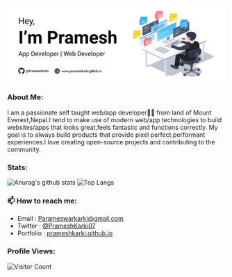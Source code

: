 <!--
**PrameshKarki/PrameshKarki** is a ✨ _special_ ✨ repository because its `README.md` (this file) appears on your GitHub profile.

Here are some ideas to get you started:

- 🔭 I’m currently working on ...
- 🌱 I’m currently learning ...
- 👯 I’m looking to collaborate on ...
- 🤔 I’m looking for help with ...
- 💬 Ask me about ...
- 📫 How to reach me: ...
- 😄 Pronouns: ...
- ⚡ Fun fact: ...
-->

![Banner](./img/cover.jpg)

### About Me:
I am a passionate self taught web/app developer👨‍💻 from land of Mount Everest,Nepal.I tend to make use of modern web/app technologies to build websites/apps that looks great,feels fantastic and functions correctly. My goal is to always build products that provide pixel perfect,performant experiences.I love creating open-source projects and contributing to the community.

### Stats: 

![Anurag's github stats](https://github-readme-stats.vercel.app/api?username=PrameshKarki&show_icons=true&count_private=true&hide=stars&include_all_commits=true&theme=buefy)
![Top Langs](https://github-readme-stats.vercel.app/api/top-langs/?username=PrameshKarki&layout=compact)

### 📫 How to reach me:

- Email : Parameswarkarki@gmail.com
- Twitter : [@PrameshKarki07](https://twitter.com/PrameshKarki07)
- Portfolio : [prameshkarki.github.io](https://prameshkarki.github.io/)

### Profile Views:
![Visitor Count](https://profile-counter.glitch.me/PrameshKarki/count.svg)
